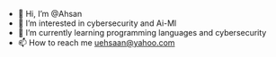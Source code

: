 - 👋 Hi, I’m @Ahsan
- 👀 I’m interested in cybersecurity and Ai-Ml
- 🌱 I’m currently learning programming languages and cybersecurity
- 📫 How to reach me uehsaan@yahoo.com

<!---
Ahsan687/Ahsan687 is a ✨ special ✨ repository because its `README.md` (this file) appears on your GitHub profile.
You can click the Preview link to take a look at your changes.
--->
